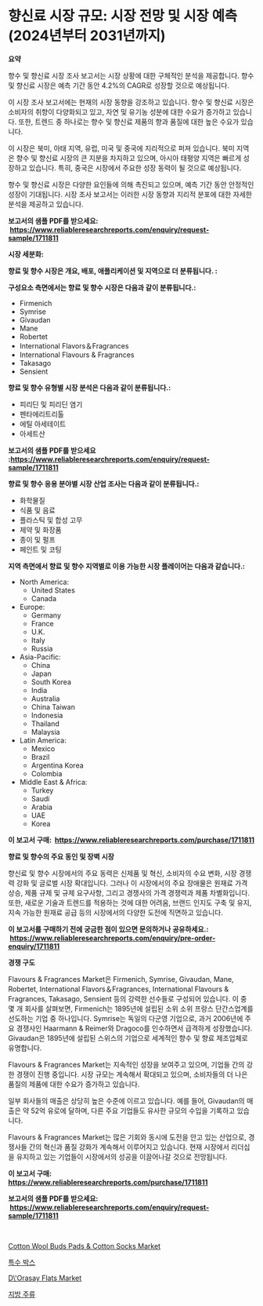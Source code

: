 <p><h1>향신료 시장 규모: 시장 전망 및 시장 예측 (2024년부터 2031년까지)</h1></p><p><strong>요약</strong></p>
<p><p>향수 및 향신료 시장 조사 보고서는 시장 상황에 대한 구체적인 분석을 제공합니다. 향수 및 향신료 시장은 예측 기간 동안 4.2%의 CAGR로 성장할 것으로 예상됩니다. </p><p>이 시장 조사 보고서에는 현재의 시장 동향을 강조하고 있습니다. 향수 및 향신료 시장은 소비자의 취향이 다양화되고 있고, 자연 및 유기농 성분에 대한 수요가 증가하고 있습니다. 또한, 트렌드 중 하나로는 향수 및 향신료 제품의 향과 품질에 대한 높은 수요가 있습니다.</p><p>이 시장은 북미, 아태 지역, 유럽, 미국 및 중국에 지리적으로 퍼져 있습니다. 북미 지역은 향수 및 향신료 시장의 큰 지분을 차지하고 있으며, 아시아 태평양 지역은 빠르게 성장하고 있습니다. 특히, 중국은 시장에서 주요한 성장 동력이 될 것으로 예상됩니다.</p><p>향수 및 향신료 시장은 다양한 요인들에 의해 촉진되고 있으며, 예측 기간 동안 안정적인 성장이 기대됩니다. 시장 조사 보고서는 이러한 시장 동향과 지리적 분포에 대한 자세한 분석을 제공하고 있습니다.</p></p>
<p><strong>보고서의 샘플 PDF를 받으세요: &nbsp;<a href="https://www.reliableresearchreports.com/enquiry/request-sample/1711811">https://www.reliableresearchreports.com/enquiry/request-sample/1711811</a></strong></p>
<p><strong>시장 세분화:</strong></p>
<p><strong> 향료 및 향수 시장은 개요, 배포, 애플리케이션 및 지역으로 더 분류됩니다. :</strong></p>
<p><strong>구성요소 측면에서는 향료 및 향수 시장은 다음과 같이 분류됩니다.:</strong></p>
<p><ul><li>Firmenich</li><li>Symrise</li><li>Givaudan</li><li>Mane</li><li>Robertet</li><li>International Flavors＆Fragrances</li><li>International Flavours & Fragrances</li><li>Takasago</li><li>Sensient</li></ul></p>
<p><strong> 향료 및 향수 유형별 시장 분석은 다음과 같이 분류됩니다.:</strong></p>
<p><ul><li>피리딘 및 피리딘 염기</li><li>펜타에리트리톨</li><li>에틸 아세테이트</li><li>아세트산</li></ul></p>
<p><strong>보고서의 샘플 PDF를 받으세요 :<a href="https://www.reliableresearchreports.com/enquiry/request-sample/1711811">https://www.reliableresearchreports.com/enquiry/request-sample/1711811</a></strong></p>
<p><strong> 향료 및 향수 응용 분야별 시장 산업 조사는 다음과 같이 분류됩니다.:</strong></p>
<p><ul><li>화학물질</li><li>식품 및 음료</li><li>플라스틱 및 합성 고무</li><li>제약 및 화장품</li><li>종이 및 펄프</li><li>페인트 및 코팅</li></ul></p>
<p><strong>지역 측면에서 향료 및 향수 지역별로 이용 가능한 시장 플레이어는 다음과 같습니다.:</strong></p>
<p><ul>
    <li>
        North America:
        <ul>
            <li>United States</li>
            <li>Canada</li>
        </ul>
    </li>
    <li>
        Europe:
        <ul>
            <li>Germany</li>
            <li>France</li>
            <li>U.K.</li>
            <li>Italy</li>
            <li>Russia</li>
        </ul>
    </li>
    <li>
        Asia-Pacific:
        <ul>
            <li>China</li>
            <li>Japan</li>
            <li>South Korea</li>
            <li>India</li>
            <li>Australia</li>
            <li>China Taiwan</li>
            <li>Indonesia</li>
            <li>Thailand</li>
            <li>Malaysia</li>
        </ul>
    </li>
    <li>
        Latin America:
        <ul>
            <li>Mexico</li>
            <li>Brazil</li>
            <li>Argentina Korea</li>
            <li>Colombia</li>
        </ul>
    </li>
    <li>
        Middle East & Africa:
        <ul>
            <li>Turkey</li>
            <li>Saudi</li>
            <li>Arabia</li>
            <li>UAE</li>
            <li>Korea</li>
        </ul>
    </li>
    </ul></p>
<p><strong>이 보고서 구매: &nbsp;<a href="https://www.reliableresearchreports.com/purchase/1711811">https://www.reliableresearchreports.com/purchase/1711811</a></strong></p>
<p><strong>향료 및 향수의 주요 동인 및 장벽 시장</strong></p>
<p><p>향신료 및 향수 시장에서의 주요 동력은 신제품 및 혁신, 소비자의 수요 변화, 시장 경쟁력 강화 및 글로벌 시장 확대입니다. 그러나 이 시장에서의 주요 장애물은 원재료 가격 상승, 제품 규제 및 규제 요구사항, 그리고 경쟁사의 가격 경쟁력과 제품 차별화입니다. 또한, 새로운 기술과 트렌드를 적용하는 것에 대한 어려움, 브랜드 인지도 구축 및 유지, 지속 가능한 원재료 공급 등의 시장에서의 다양한 도전에 직면하고 있습니다.</p></p>
<p><strong>이 보고서를 구매하기 전에 궁금한 점이 있으면 문의하거나 공유하세요.: &nbsp;<a href="https://www.reliableresearchreports.com/enquiry/pre-order-enquiry/1711811">https://www.reliableresearchreports.com/enquiry/pre-order-enquiry/1711811</a></strong></p>
<p><strong>경쟁 구도</strong></p>
<p><p>Flavours & Fragrances Market은 Firmenich, Symrise, Givaudan, Mane, Robertet, International Flavors＆Fragrances, International Flavours & Fragrances, Takasago, Sensient 등의 강력한 선수들로 구성되어 있습니다. 이 중 몇 개 회사를 살펴보면, Firmenich는 1895년에 설립된 소위 소위 프랑스 단간스업계를 선도하는 기업 중 하나입니다. Symrise는 독일의 다군영 기업으로, 과거 2006년에 주요 경쟁사인 Haarmann & Reimer와 Dragoco를 인수하면서 급격하게 성장했습니다. Givaudan은 1895년에 설립된 스위스의 기업으로 세계적인 향수 및 향료 제조업체로 유명합니다.</p><p>Flavours & Fragrances Market는 지속적인 성장을 보여주고 있으며, 기업들 간의 강한 경쟁이 진행 중입니다. 시장 규모는 계속해서 확대되고 있으며, 소비자들의 더 나은 품질의 제품에 대한 수요가 증가하고 있습니다.</p><p>일부 회사들의 매출은 상당히 높은 수준에 이르고 있습니다. 예를 들어, Givaudan의 매출은 약 52억 유로에 달하며, 다른 주요 기업들도 유사한 규모의 수입을 기록하고 있습니다.</p><p>Flavours & Fragrances Market는 많은 기회와 동시에 도전을 안고 있는 산업으로, 경쟁사들 간의 혁신과 품질 강화가 계속해서 이루어지고 있습니다. 현재 시장에서 리더십을 유지하고 있는 기업들이 시장에서의 성공을 이끌어나갈 것으로 전망됩니다.</p></p>
<p><strong>이 보고서 구매: &nbsp; <a href="https://www.reliableresearchreports.com/purchase/1711811">https://www.reliableresearchreports.com/purchase/1711811</a></strong></p>
<p><strong>보고서의 샘플 PDF를 받으세요: &nbsp;<a href="https://www.reliableresearchreports.com/enquiry/request-sample/1711811">https://www.reliableresearchreports.com/enquiry/request-sample/1711811</a></strong><strong></strong></p>
<p>&nbsp;</p>
<p><p><a href="https://www.linkedin.com/pulse/cotton-wool-buds-pads-amp-socks-market-analysis-examines-its-scope-obejc?trackingId=9DxLNLJ3SGAjbHyvu%2Bckzw%3D%3D">Cotton Wool Buds Pads & Cotton Socks Market</a></p><p><a href="https://medium.com/@midge5687567/%ED%8A%B9%EC%88%98-%EC%83%81%EC%9E%90-%EC%8B%9C%EC%9E%A5-%EC%A1%B0%EC%82%AC-%EB%B3%B4%EA%B3%A0%EC%84%9C-%EA%B7%B8-%EC%97%AD%EC%82%AC-%EB%B0%8F-2024%EB%85%84%EB%B6%80%ED%84%B0-2031%EB%85%84%EA%B9%8C%EC%A7%80%EC%9D%98-%EC%98%88%EC%B8%A1-c0c847139040">특수 박스</a></p><p><a href="https://www.linkedin.com/pulse/decoding-dorasay-flats-market-deep-dive-latest-trends-segmentation-maduc?trackingId=q%2Fo3RxMoaBqmAgJ2FVC1Fg%3D%3D">D\'Orasay Flats Market</a></p><p><a href="https://github.com/vs10l4sfg5c/Market-Research-Report-List-1/blob/main/75108848600.md">지방 주류</a></p></p>